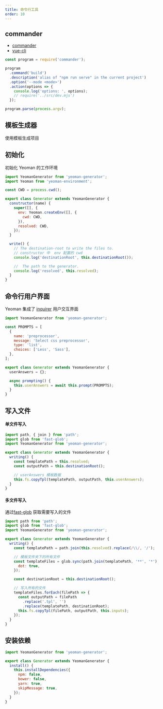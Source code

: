 ```yaml
---
title: 命令行工具
order: 10
---
```


## commander

- [commander](https://github.com/tj/commander.js)
- [vue-cli](https://github.com/vuejs/vue-cli/blob/dev/packages/%40vue/cli/bin/vue.js)

```js
const program = require('commander');

program
  .command('build')
  .description('alias of "npm run serve" in the current project')
  .option('--mode <mode>')
  .action(options => {
    console.log('options: ', options);
    // require('../src/dev.mjs')
  });

program.parse(process.argv);
```

## 模板生成器

使用模板生成项目

## 初始化

初始化 Yeoman 的工作环境

```js
import YeomanGenerator from 'yeoman-generator';
import Yeoman from 'yeoman-environment';

const CWD = process.cwd();

export class Generator extends YeomanGenerator {
  constructor(name) {
    super([], {
      env: Yeoman.createEnv([], {
        cwd: CWD,
      }),
      resolved: CWD,
    });
  }

  write() {
    // The destination-root to write the files to.
    // constructor 中  env 配置的 cwd
    console.log('destinationRoot', this.destinationRoot());

    //  The path to the generator.
    console.log('resolved', this.resolved);
  }
}
```

## 命令行用户界面

Yeoman 集成了 [inquirer](https://github.com/SBoudrias/Inquirer.js) 用户交互界面

```js
import YeomanGenerator from 'yeoman-generator';

const PROMPTS = [
  {
    name: 'preprocessor',
    message: 'Select css preprocessor',
    type: 'list',
    choices: ['Less', 'Sass'],
  },
];

export class Generator extends YeomanGenerator {
  userAnswers = {};

  async prompting() {
    this.userAnswers = await this.prompt(PROMPTS);
  }
}
```

## 写入文件

#### 单文件写入

```js
import path, { join } from 'path';
import glob from 'fast-glob';
import YeomanGenerator from 'yeoman-generator';

export class Generator extends YeomanGenerator {
  writing() {
    const templatePath = this.resolved;
    const outputPath = this.destinationRoot();

    // userAnswers 模板数据
    this.fs.copyTpl(templatePath, outputPath, this.userAnswers);
  }
}
```

#### 多文件写入

通过[fast-glob](https://github.com/mrmlnc/fast-glob) 获取需要写入的文件

```js
import path from 'path';
import glob from 'fast-glob';
import YeomanGenerator from 'yeoman-generator';

export class Generator extends YeomanGenerator {
  writing() {
    const templatePath = path.join(this.resolved).replace(/\\/, '/');

    // 模板文件夹下的所有文件
    const templateFiles = glob.sync(path.join(templatePath, '**', '*'), {
      dot: true,
    });

    const destinationRoot = this.destinationRoot();

    // 写入所有的文件
    templateFiles.forEach(filePath => {
      const outputPath = filePath
        .replace('.tpl', '')
        .replace(templatePath, destinationRoot);
      this.fs.copyTpl(filePath, outputPath, this.inputs);
    });
  }
}
```

## 安装依赖

```js
import YeomanGenerator from 'yeoman-generator';

export class Generator extends YeomanGenerator {
  install() {
    this.installDependencies({
      npm: false,
      bower: false,
      yarn: true,
      skipMessage: true,
    });
  }
}
```
